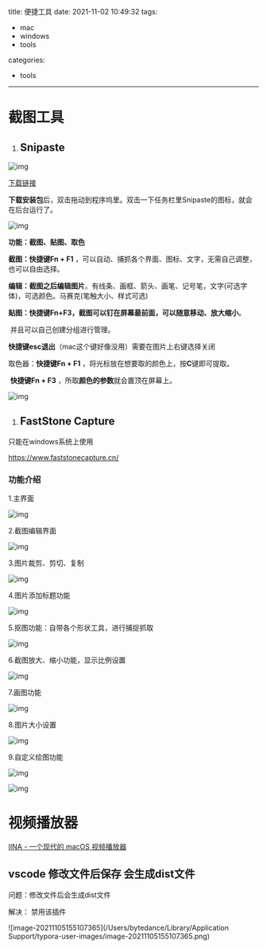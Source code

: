 title: 便捷工具
date: 2021-11-02 10:49:32
tags: 

  - mac
  - windows
  - tools

categories:

- tools

---

# 截图工具

1. ## Snipaste

![img](https://bytedance.feishu.cn/space/api/box/stream/download/asynccode/?code=YzlkMmRkZjVmMjIwMjNiNjc1NzcwOTRjNzg1YmU2M2FfUk9Qc3g0WVZxTXFvTFJIQUFWZjZTVnJJUUVMYUVSZnRfVG9rZW46Ym94Y25teFgwclNUSW82TG5yRjlucktjeW5iXzE2MzU4MjE0ODM6MTYzNTgyNTA4M19WNA)

[下载链接](https://zh.snipaste.com/download.html)

**下载安装包**后，双击拖动到程序坞里。双击一下任务栏里Snipaste的图标，就会在后台运行了。

![img](https://bytedance.feishu.cn/space/api/box/stream/download/asynccode/?code=ZTkyNzFkYTJjY2JiZDNiMmNiYTFhMGU2MWVkZjhjNTNfY2gwYzVUTFBDTTlJd0NOZmJBTEtHOTR5eDJsdEhhdFpfVG9rZW46Ym94Y25mc2NqOE5YY1RUcG0zZXQyWWRzRVZmXzE2MzU4MjE0ODM6MTYzNTgyNTA4M19WNA)

**功能：截图、贴图、取色**

**截图：快捷键Fn + F1** ，可以自动、捕抓各个界面、图标、文字，无需自己调整，也可以自由选择。

**编辑：截图之后编辑图片**。有线条、画框、箭头、画笔、记号笔，文字(可选字体)，可选颜色。马赛克(笔触大小、样式可选)

**贴图：快捷键Fn+F3，**截图可以钉在屏幕最前面，可以**随意移动、放大缩小**。

​    并且可以自己创建分组进行管理。

​    **快捷键esc退出**（mac这个键好像没用）需要在图片上右键选择关闭

取色器：**快捷键Fn + F1** ，将光标放在想要取的颜色上，按**C**键即可提取。

​        **快捷键Fn + F3** ，所取**颜色的参数**就会置顶在屏幕上。

![img](https://bytedance.feishu.cn/space/api/box/stream/download/asynccode/?code=Y2M0NjBhZmEyNzVjOTMxMGU3YmVhNDVjMjY5MTE3MDFfdU5mMEdIVUZFd1ZOcnlkUHFHMkJWc21QeDh6YjA1YzlfVG9rZW46Ym94Y255SWQyZEpLUWxDaDF0eThpSXNYbjRnXzE2MzU4MjE0ODM6MTYzNTgyNTA4M19WNA)

1. ## FastStone Capture

只能在windows系统上使用

https://www.faststonecapture.cn/

### 功能介绍

1.主界面

![img](https://bytedance.feishu.cn/space/api/box/stream/download/asynccode/?code=NzE2OGMwZDk0MDQwZmM2Mzk0MjM2YzU2NzcxZjU3Y2NfN1liblRadE9zbWVFdWt1SjJpWllBTzFJd1hzVHZyeGxfVG9rZW46Ym94Y25XTnlqTDRxZXptYmVDMWhOdlNyNVJnXzE2MzU4MjE0ODM6MTYzNTgyNTA4M19WNA)

2.截图编辑界面

![img](https://bytedance.feishu.cn/space/api/box/stream/download/asynccode/?code=ZDcwMjJjYjYxMTQ3MTE4ZmRhMTM2NTNmYzdjOWEwOTBfNEtJOUFyWllSUWJoWDJnbFJ6MWhGRUdKNWRoVFJJY0JfVG9rZW46Ym94Y25RUE1GdzUyMVNjM010d2dUa2dyQ1RmXzE2MzU4MjE0ODM6MTYzNTgyNTA4M19WNA)

3.图片裁剪、剪切、复制

![img](https://bytedance.feishu.cn/space/api/box/stream/download/asynccode/?code=MGFmNmI5M2RkZDMxNmE0MTEzMzFkZTZkMTcyMDQxNGRfeGZGYUFuQkp6U3BxMzJuR2o5Y21VeHcxZVNPdzFxOXdfVG9rZW46Ym94Y25tcDVuOGFxQXo0YlFlNTRJTFBxTktlXzE2MzU4MjE0ODM6MTYzNTgyNTA4M19WNA)

4.图片添加标题功能

![img](https://bytedance.feishu.cn/space/api/box/stream/download/asynccode/?code=NmY2MDdhMDkxNTdhMjliMWEwYmExNDgwY2U1ZDY4OWJfN2xjZ0ZKaENoeDQ4Q3NoUWs2bVYxVGJQQ09FVnJLbVlfVG9rZW46Ym94Y241M3dmWUdpZkZCd3BaOHQyUUJZV21lXzE2MzU4MjE0ODM6MTYzNTgyNTA4M19WNA)

5.抠图功能：自带各个形状工具，进行捕捉抓取

![img](https://bytedance.feishu.cn/space/api/box/stream/download/asynccode/?code=MDJiOWQ0NGZiMGU2YzZkZjFmZjg4ODkzYTcwNDU1NmJfWjM2V3JVdmo3YnF6cWY2U3FLRnRIYXNFYk1hdGYxZzdfVG9rZW46Ym94Y25nRml0clVKc29sYkhjYk04OHZMZ0hnXzE2MzU4MjE0ODM6MTYzNTgyNTA4M19WNA)

 

6.截图放大、缩小功能，显示比例设置

![img](https://bytedance.feishu.cn/space/api/box/stream/download/asynccode/?code=MDJmMDZjNjhiOWUzZDMxMDE0YTYzMDQ0NGFjOGI2MTVfdk1hVWgwR3FCeDJPcTA4VlVqOG5ONldJRWphRHh4Y09fVG9rZW46Ym94Y25lRUsyZFFzUWJIYWw5bTJkZzliMFZnXzE2MzU4MjE0ODM6MTYzNTgyNTA4M19WNA)

7.画图功能

![img](https://bytedance.feishu.cn/space/api/box/stream/download/asynccode/?code=ODdmY2U2ZDU2ZTBhNTRjNzc3YzQ4YzhmMTQ0OWZkNmVfUlhnTVJ0NnI5dGljSFJJYm84dnJ4WnJzY2dSWEFKcEhfVG9rZW46Ym94Y24wVXpuQ0s4TnN6T0pLMnVwY2ZIUzVvXzE2MzU4MjE0ODM6MTYzNTgyNTA4M19WNA)

8.图片大小设置

![img](https://bytedance.feishu.cn/space/api/box/stream/download/asynccode/?code=ZDM1YWZmMTRjOTI5OWEzZGEyYTljMjdjZjM3ZjAyN2Vfa1VRN3F2a1VFZmowUDJ3MzByS3A2RWRudXdWS3B6N01fVG9rZW46Ym94Y24yNmVqYWxsc3FyYUpjRU11b3dwWkZjXzE2MzU4MjE0ODM6MTYzNTgyNTA4M19WNA)

9.自定义绘图功能

![img](https://bytedance.feishu.cn/space/api/box/stream/download/asynccode/?code=MjI4YjBlNmRhNTJlYjkwZmIzYmFhNzUyYWQzNTgxZjhfNHB3N3FJQ2VqSExQYlNDbXlsaWw3UldzQUxLTWJ3WmdfVG9rZW46Ym94Y24zSXRVVnFUOWNVcnJZSUVwcllNRVhiXzE2MzU4MjE0ODM6MTYzNTgyNTA4M19WNA)

![img](https://bytedance.feishu.cn/space/api/box/stream/download/asynccode/?code=OWYxOTJkOTY5YTRhODM5YWM4ODYxZTQ2YjM3MWE2OGJfZGhSaUVZWTJvMEF5NGNSc3pwekJTcUFsTndWbGNJSm5fVG9rZW46Ym94Y25WOTlzaFV3NUgyb29yM05JMVNWTGZkXzE2MzU4MjE0ODM6MTYzNTgyNTA4M19WNA)





# 视频播放器

[IINA -  一个现代的 macOS 视频播放器](https://zhuanlan.zhihu.com/p/24700324)

## vscode 修改文件后保存 会生成dist文件


问题：修改文件后会生成dist文件


解决： 禁用该插件

![image-20211105155107365](/Users/bytedance/Library/Application Support/typora-user-images/image-20211105155107365.png)
